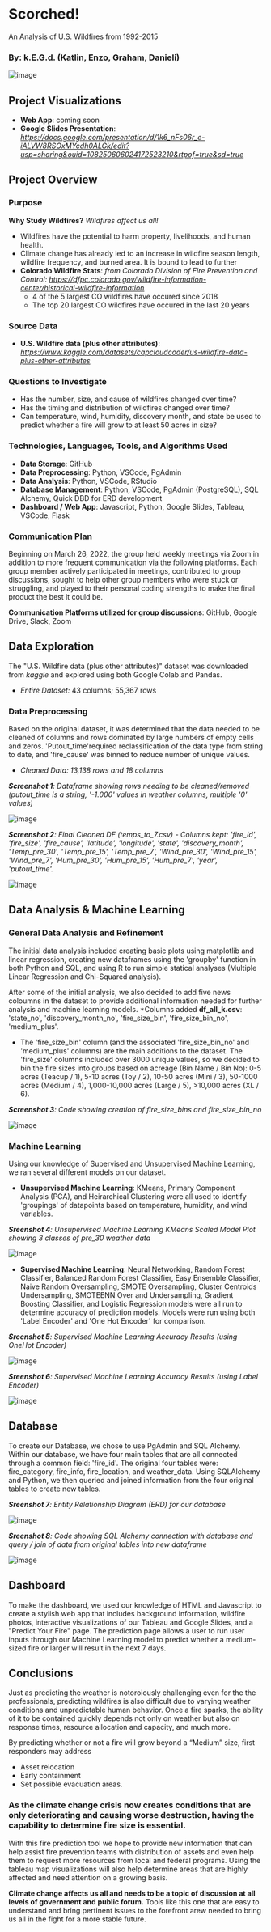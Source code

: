 # Scorched!
An Analysis of U.S. Wildfires from 1992-2015

### By: k.E.G.d. (Katlin, Enzo, Graham, Danieli)

![image](https://user-images.githubusercontent.com/92705556/164362996-733acdf8-498c-4ec8-83fc-886dc000c433.png)

## Project Visualizations
- **Web App**: coming soon
- **Google Slides Presentation**: *https://docs.google.com/presentation/d/1k6_nFs06r_e-iALVW8RSOxMYcdh0ALGk/edit?usp=sharing&ouid=108250606024172523210&rtpof=true&sd=true*

## Project Overview
### Purpose
**Why Study Wildfires?**  *Wildfires affect us all!*
- Wildfires have the potential to harm property, livelihoods, and human health. 
- Climate change has already led to an increase in wildfire season length, wildfire frequency, and burned area.  It is bound to lead to further 
- **Colorado Wildfire Stats**: *from Colorado Division of Fire Prevention and Control: https://dfpc.colorado.gov/wildfire-information-center/historical-wildfire-information*
    - 4 of the 5 largest CO wildfires have occured since 2018
    - The top 20 largest CO wildfires have occured in the last 20 years

### Source Data 
- **U.S. Wildfire data (plus other attributes)**: *https://www.kaggle.com/datasets/capcloudcoder/us-wildfire-data-plus-other-attributes* 

### Questions to Investigate
-   Has the number, size, and cause of wildfires changed over time?
-   Has the timing and distribution of wildfires changed over time?
-   Can temperature, wind, humidity, discovery month, and state be used to predict whether a fire will grow to at least 50 acres in size?

### Technologies, Languages, Tools, and Algorithms Used
- **Data Storage**: GitHub
- **Data Preprocessing**: Python, VSCode, PgAdmin
- **Data Analysis**: Python, VSCode, RStudio
- **Database Management**: Python, VSCode, PgAdmin (PostgreSQL), SQL Alchemy, Quick DBD for ERD development
- **Dashboard / Web App**: Javascript, Python, Google Slides, Tableau, VSCode, Flask

### Communication Plan
Beginning on March 26, 2022, the group held weekly meetings via Zoom in addition to more frequent communication via the following platforms. Each group member actively participated in meetings, contributed to group discussions, sought to help other group members who were stuck or struggling, and played to their personal coding strengths to make the final product the best it could be.

**Communication Platforms utilized for group discussions**: GitHub, Google Drive, Slack, Zoom

## Data Exploration
The "U.S. Wildfire data (plus other attributes)" dataset was downloaded from *kaggle* and explored using both Google Colab and Pandas. 
- *Entire Dataset:* 43 columns; 55,367 rows 
  
### Data Preprocessing
Based on the original dataset, it was determined that the data needed to be cleaned of columns and rows dominated by large numbers of empty cells and zeros. 'Putout_time'required reclassification of the data type from string to date, and 'fire_cause' was binned to reduce number of unique values. 
- *Cleaned Data: 13,138 rows and 18 columns* 

***Screenshot 1**: Dataframe showing rows needing to be cleaned/removed (putout_time is a string, '-1.000' values in weather columns, multiple '0' values)*

![image](https://user-images.githubusercontent.com/92705556/166401401-c87669e4-9566-478c-9c48-6acccc5d442f.png)

***Screenshot 2**: Final Cleaned DF (temps_to_7.csv) - Columns kept: 'fire_id', 'fire_size', 'fire_cause', 'latitude', 'longitude', 'state', 'discovery_month', 'Temp_pre_30', 'Temp_pre_15', 'Temp_pre_7', 'Wind_pre_30', 'Wind_pre_15', 'Wind_pre_7', 'Hum_pre_30', 'Hum_pre_15', 'Hum_pre_7', 'year', 'putout_time'.* 

![image](https://user-images.githubusercontent.com/92705556/168163351-0453e240-97c7-4811-8c7a-4332da024fbd.png)


## Data Analysis & Machine Learning
### General Data Analysis and Refinement                                     
The initial data analysis included creating basic plots using matplotlib and linear regression, creating new dataframes using the 'groupby' function in both Python and SQL, and using R to run simple statical analyses (Multiple Linear Regression and Chi-Squared analysis).  

After some of the initial analysis, we also decided to add five news coloumns in the dataset to provide additional information needed for further analysis and machine learning models. *Columns added **df_all_k.csv**: 'state_no', 'discovery_month_no', 'fire_size_bin', 'fire_size_bin_no', 'medium_plus'.
- The 'fire_size_bin' column (and the associated 'fire_size_bin_no' and 'medium_plus' columns) are the main additions to the dataset.  The 'fire_size' columns included over 3000 unique values, so we decided to bin the fire sizes into groups based on acreage (Bin Name / Bin No): 0-5 acres (Teacup / 1), 5-10 acres (Toy / 2), 10-50 acres (Mini / 3), 50-1000 acres (Medium / 4), 1,000-10,000 acres (Large / 5), >10,000 acres (XL / 6).

***Screenshot 3**: Code showing creation of fire_size_bins and fire_size_bin_no*

![image](https://user-images.githubusercontent.com/92705556/168167177-b2b067d0-7d96-4954-ae74-97e3f3d2c3dd.png)


### Machine Learning
Using our knowledge of Supervised and Unsupervised Machine Learning, we ran several different models on our dataset.  
- **Unsupervised Machine Learning**: KMeans, Primary Component Analysis (PCA), and Heirarchical Clustering were all used to identify 'groupings' of datapoints based on temperature, humidity, and wind variables.

***Sreenshot 4**: Unsupervised Machine Learning KMeans Scaled Model Plot showing 3 classes of pre_30 weather data*

![image](https://user-images.githubusercontent.com/92705556/168169630-bcd0b5c4-29e8-4421-bb32-7102cd8f4fc9.png)

-  **Supervised Machine Learning**: Neural Networking, Random Forest Classifier, Balanced Random Forest Classifier, Easy Ensemble Classifier, Naive Random Oversampling, SMOTE Oversampling, Cluster Centroids Undersampling, SMOTEENN Over and Undersampling, Gradient Boosting Classifier, and Logistic Regression models were all run to determine accuracy of prediction models. Models were run using both 'Label Encoder' and 'One Hot Encoder' for comparison.

***Sreenshot 5**: Supervised Machine Learning Accuracy Results (using OneHot Encoder)*

![image](https://user-images.githubusercontent.com/92705556/168186992-d12066cf-aabe-48bb-8a47-6bea3a5d1f07.png)

***Sreenshot 6**: Supervised Machine Learning Accuracy Results (using Label Encoder)*

![image](https://user-images.githubusercontent.com/92705556/168187077-49326184-59f4-4a25-a4ed-b9abe56baf0e.png)

## Database
To create our Database, we chose to use PgAdmin and SQL Alchemy.  Within our database, we have four main tables that are all connected through a common field: 'fire_id'. The original four tables were: fire_category, fire_info, fire_location, and weather_data. Using SQLAlchemy and Python, we then queried and joined information from the four original tables to create new tables.


***Sreenshot 7**: Entity Relationship Diagram (ERD) for our database*

![image](https://user-images.githubusercontent.com/92705556/167992926-9e43c1b5-547e-432f-90e7-badf56cf6f97.png)


***Sreenshot 8**: Code showing SQL Alchemy connection with database and query / join of data from original tables into new dataframe*

![image](https://user-images.githubusercontent.com/92705556/168187328-59b19e08-9a2e-4397-bdbd-a15376612bc4.png)

## Dashboard
To make the dashboard, we used our knowledge of HTML and Javascript to create a stylish web app that includes background information, wildfire photos, interactive visualizations of our Tableau and Google Slides, and a "Predict Your Fire" page.  The prediction page allows a user to run user inputs through our Machine Learning model to predict whether a medium-sized fire or larger will result in the next 7 days.  


## Conclusions
Just as predicting the weather is notoroiously challenging even for the the professionals, predicting wildfires is also difficult due to varying weather conditions and unpredictable human behavior.  Once a fire sparks, the ability of it to be contained quickly depends not only on weather but also on response times, resource allocation and capacity, and much more.  

By predicting whether or not a fire will grow beyond a “Medium” size, first responders may address
- Asset relocation
- Early containment
- Set possible evacuation areas.

### As the climate change crisis now creates conditions that are only deteriorating and causing worse destruction, having the capability to determine fire size is essential.
With this fire prediction tool we hope to provide new information that can help assist fire prevention teams with distribution of assets and even help them to request more resources from local and federal programs. Using the tableau map visualizations will also help determine areas that are highly affected and need attention on a growing basis. 

**Climate change affects us all and needs to be a topic of discussion at all levels of government and public forum.** Tools like this one that are easy to understand and bring pertinent issues to the forefront arew needed to bring us all in the fight for a more stable future.

